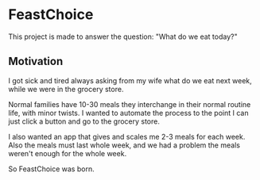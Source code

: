 # FeastChoice

This project is made to answer the question: "What do we eat today?"

## Motivation

I got sick and tired always asking from my wife what do we eat next week, while we were in the grocery store.

Normal families have 10-30 meals they interchange in their normal routine life, with minor twists. I wanted to automate the process to the point I can just click a button and go to the grocery store. 

I also wanted an app that gives and scales me 2-3 meals for each week. Also the meals must last whole week, and we had a problem the meals weren't enough for the whole week.

So FeastChoice was born.